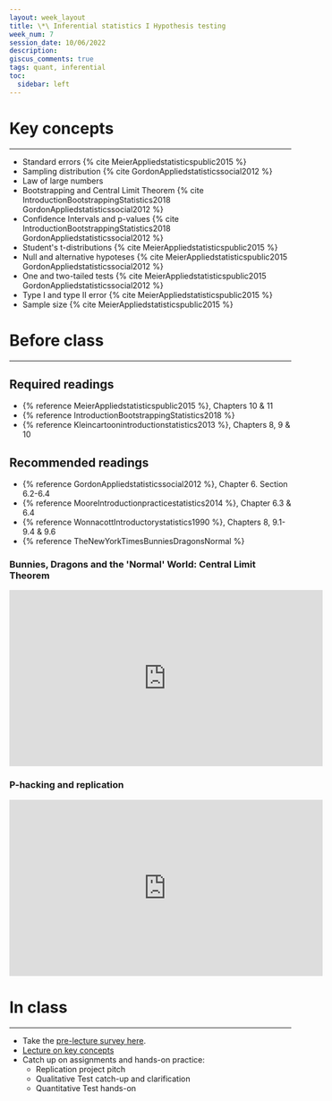 ```yaml
---
layout: week_layout
title: \*\ Inferential statistics I Hypothesis testing
week_num: 7
session_date: 10/06/2022
description:
giscus_comments: true
tags: quant, inferential
toc:
  sidebar: left
---
```


# Key concepts
---

  - Standard errors {% cite MeierAppliedstatisticspublic2015 %}
  - Sampling distribution {% cite GordonAppliedstatisticssocial2012 %}
  - Law of large numbers
  - Bootstrapping and Central Limit Theorem {% cite IntroductionBootstrappingStatistics2018 GordonAppliedstatisticssocial2012 %}
  - Confidence Intervals and p-values {% cite IntroductionBootstrappingStatistics2018 GordonAppliedstatisticssocial2012 %}
  - Student's t-distributions {% cite MeierAppliedstatisticspublic2015 %}
  - Null and alternative hypoteses {% cite MeierAppliedstatisticspublic2015 GordonAppliedstatisticssocial2012 %}
  - One and two-tailed tests {% cite MeierAppliedstatisticspublic2015 GordonAppliedstatisticssocial2012 %}
  - Type I and type II error {% cite MeierAppliedstatisticspublic2015 %} 
  - Sample size {% cite MeierAppliedstatisticspublic2015 %}

# Before class
---

## Required readings

- {% reference MeierAppliedstatisticspublic2015 %}, Chapters 10 & 11
- {% reference IntroductionBootstrappingStatistics2018 %}
- {% reference Kleincartoonintroductionstatistics2013 %}, Chapters 8, 9 & 10

## Recommended readings

- {% reference GordonAppliedstatisticssocial2012 %}, Chapter 6. Section 6.2-6.4
- {% reference MooreIntroductionpracticestatistics2014 %}, Chapter 6.3 & 6.4
- {% reference WonnacottIntroductorystatistics1990 %}, Chapters 8, 9.1-9.4 & 9.6
- {% reference TheNewYorkTimesBunniesDragonsNormal %}

### Bunnies, Dragons and the 'Normal' World: Central Limit Theorem

<iframe width="560" height="315" src="https://www.youtube.com/embed/jvoxEYmQHNM" title="YouTube video player" frameborder="0" allow="accelerometer; autoplay; clipboard-write; encrypted-media; gyroscope; picture-in-picture" allowfullscreen></iframe>

### P-hacking and replication

<iframe width="560" height="315" src="https://www.youtube.com/embed/42QuXLucH3Q" title="YouTube video player" frameborder="0" allow="accelerometer; autoplay; clipboard-write; encrypted-media; gyroscope; picture-in-picture" allowfullscreen></iframe>

# In class
---

- Take the [pre-lecture survey here](https://PollEv.com/surveys/Nlve5x0g3G3EVGx25gc5o/respond).
- [Lecture on key concepts](https://colab.research.google.com/drive/1BVJSIzA_cTvnaEt5l8ibCBY16-K2DMaf?usp=sharing)
- Catch up on assignments and hands-on practice:
  - Replication project pitch
  - Qualitative Test catch-up and clarification
  - Quantitative Test hands-on